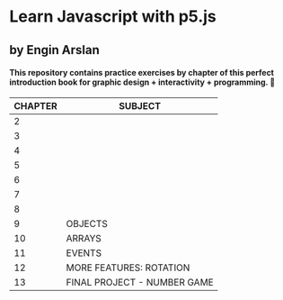 # Learn Javascript with p5.js

## by Engin Arslan

#### This repository contains practice exercises by chapter of this perfect introduction book for graphic design + interactivity + programming. :tada:

| CHAPTER | SUBJECT                     |
| ------- | --------------------------- |
| 2       |
| 3       |
| 4       |
| 5       |
| 6       |
| 7       |
| 8       |
| 9       | OBJECTS                     |
| 10      | ARRAYS                      |
| 11      | EVENTS                      |
| 12      | MORE FEATURES: ROTATION     |
| 13      | FINAL PROJECT - NUMBER GAME |
